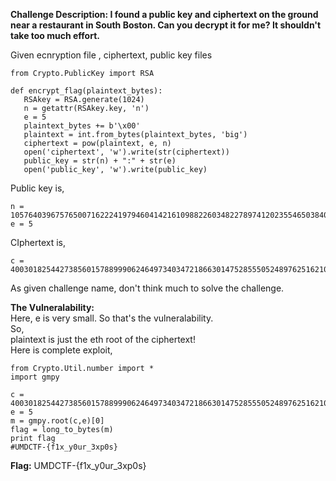 **Challenge Description: I found a public key and ciphertext on the ground
near a restaurant in South Boston. Can you decrypt it for me? It shouldn't
take too much effort.**

Given ecnryption file , ciphertext, public key files  
```  
from Crypto.PublicKey import RSA

def encrypt_flag(plaintext_bytes):  
   RSAkey = RSA.generate(1024)  
   n = getattr(RSAkey.key, 'n')  
   e = 5  
   plaintext_bytes += b'\x00'  
   plaintext = int.from_bytes(plaintext_bytes, 'big')  
   ciphertext = pow(plaintext, e, n)  
   open('ciphertext', 'w').write(str(ciphertext))  
   public_key = str(n) + ":" + str(e)  
   open('public_key', 'w').write(public_key)  
```  
Public key is,  
```  
n =
105764039675765007162224197946041421610988226034822789741202355465038405474039844301402146302908742536731331641437484787719599778194205333004482617077526529379473501342486898353691458150850096153562792549383987722885036435071184194348535804171098527517150958992100793020614109813938620093243709325590796177891  
e = 5  
```  
CIphertext is,  
```  
c =
40030182544273856015788999062464973403472186630147528555052489762516210821795493031619376345647069575950526306492922573846162431037037824967074058132327917359025595463728944947118480605422897682821384491771926743103021286982319660969379132360886299787840185308892024028684314873509707776  
```

As given challenge name, don't think much to solve the challenge.

**The Vulneralability:**  
Here, e is very small. So that's the vulneralability.  
So,  
plaintext is just the eth root of the ciphertext!  
Here is complete exploit,  
```  
from Crypto.Util.number import *  
import gmpy

c =
40030182544273856015788999062464973403472186630147528555052489762516210821795493031619376345647069575950526306492922573846162431037037824967074058132327917359025595463728944947118480605422897682821384491771926743103021286982319660969379132360886299787840185308892024028684314873509707776  
e = 5  
m = gmpy.root(c,e)[0]  
flag = long_to_bytes(m)  
print flag  
#UMDCTF-{f1x_y0ur_3xp0s}  
```  
**Flag:** UMDCTF-{f1x_y0ur_3xp0s}